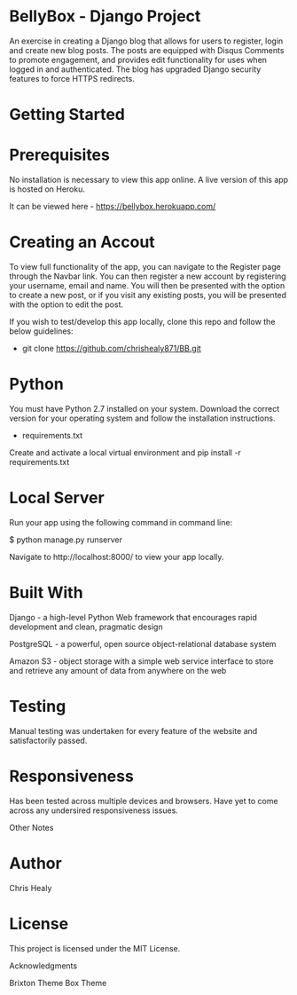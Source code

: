 # BellyBox - Django Project

An exercise in creating a Django blog that allows for users to register, login and create new blog posts. The posts are equipped with Disqus Comments to promote engagement, and provides edit functionality for uses when logged in and authenticated. The blog has upgraded Django security features to force HTTPS redirects. 

# Getting Started

# Prerequisites

No installation is necessary to view this app online. A live version of this app is hosted on Heroku.

It can be viewed here - https://bellybox.herokuapp.com/

#  Creating an Accout

To view full functionality of the app, you can navigate to the Register page through the Navbar link. You can then register a new account by registering your username, email and name. You will then be presented with the option to create a new post, or if you visit any existing posts, you will be presented with the option to edit the post.

If you wish to test/develop this app locally, clone this repo and follow the below guidelines:

- git clone https://github.com/chrishealy871/BB.git

# Python

You must have Python 2.7 installed on your system. Download the correct version for your operating system and follow the installation instructions.

- requirements.txt

Create and activate a local virtual environment and pip install -r requirements.txt

# Local Server

Run your app using the following command in command line:

$ python manage.py runserver

Navigate to http://localhost:8000/ to view your app locally.

# Built With

Django - a high-level Python Web framework that encourages rapid development and clean, pragmatic design

PostgreSQL - a powerful, open source object-relational database system

Amazon S3 - object storage with a simple web service interface to store and retrieve any amount of data from anywhere on the web

# Testing

Manual testing was undertaken for every feature of the website and satisfactorily passed.

# Responsiveness

Has been tested across multiple devices and browsers. Have yet to come across any undersired responsiveness issues.

Other Notes

# Author

Chris Healy

# License

This project is licensed under the MIT License.

Acknowledgments

Brixton Theme
Box Theme 
